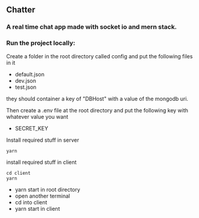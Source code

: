 ## Chatter

### A real time chat app made with socket io and mern stack.

### Run the project locally:

Create a folder in the root directory called config and put the following files in it
* default.json
* dev.json
* test.json

they should container a key of "DBHost" with a value of the mongodb uri.

Then create a .env file at the root directory and put the following key with whatever value you want
* SECRET_KEY

Install required stuff in server
```
yarn
```
install required stuff in client
```
cd client
yarn
```

* yarn start in root directory
* open another terminal
* cd into client
* yarn start in client
